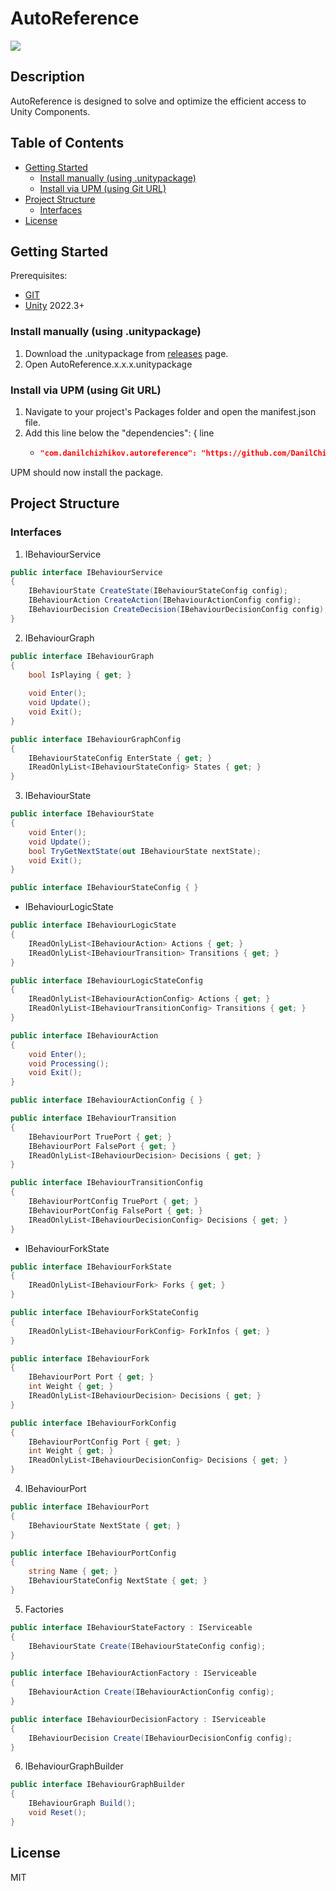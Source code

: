 # AutoReference
![](https://img.shields.io/badge/unity-2022.3+-000.svg)

## Description
AutoReference is designed to solve and optimize the efficient access to Unity Components.

## Table of Contents
- [Getting Started](#Getting-Started)
    - [Install manually (using .unitypackage)](#Install-manually-(using-.unitypackage))
    - [Install via UPM (using Git URL)](#Install-via-UPM-(using-Git-URL))
- [Project Structure](#Project-Structure)
    - [Interfaces](#Interfaces)
- [License](#License)

## Getting Started
Prerequisites:
- [GIT](https://git-scm.com/downloads)
- [Unity](https://unity.com/releases/editor/archive) 2022.3+

### Install manually (using .unitypackage)
1. Download the .unitypackage from [releases](https://github.com/DanilChizhikov/AddressableManagement/releases/) page.
2. Open AutoReference.x.x.x.unitypackage

### Install via UPM (using Git URL)
1. Navigate to your project's Packages folder and open the manifest.json file.
2. Add this line below the "dependencies": { line
    - ```json title="Packages/manifest.json"
      "com.danilchizhikov.autoreference": "https://github.com/DanilChizhikov/AutoReference.git,
      ```
UPM should now install the package.

## Project Structure

### Interfaces

1. IBehaviourService
```csharp
public interface IBehaviourService
{
    IBehaviourState CreateState(IBehaviourStateConfig config);
    IBehaviourAction CreateAction(IBehaviourActionConfig config);
    IBehaviourDecision CreateDecision(IBehaviourDecisionConfig config);
}
```

2. IBehaviourGraph
```csharp
public interface IBehaviourGraph
{
    bool IsPlaying { get; }
    
    void Enter();
    void Update();
    void Exit();
}
```

```csharp
public interface IBehaviourGraphConfig
{
    IBehaviourStateConfig EnterState { get; }
    IReadOnlyList<IBehaviourStateConfig> States { get; }
}
```

3. IBehaviourState
```csharp
public interface IBehaviourState
{
    void Enter();
    void Update();
    bool TryGetNextState(out IBehaviourState nextState);
    void Exit();
}
```

```csharp
public interface IBehaviourStateConfig { }
```
 - IBehaviourLogicState
```csharp
public interface IBehaviourLogicState
{
    IReadOnlyList<IBehaviourAction> Actions { get; }
    IReadOnlyList<IBehaviourTransition> Transitions { get; }
}
```

```csharp
public interface IBehaviourLogicStateConfig
{
    IReadOnlyList<IBehaviourActionConfig> Actions { get; }
    IReadOnlyList<IBehaviourTransitionConfig> Transitions { get; }
}
```

```csharp
public interface IBehaviourAction
{
    void Enter();
    void Processing();
    void Exit();
}
```

```csharp
public interface IBehaviourActionConfig { }
```

```csharp
public interface IBehaviourTransition
{
    IBehaviourPort TruePort { get; }
    IBehaviourPort FalsePort { get; }
    IReadOnlyList<IBehaviourDecision> Decisions { get; }
}
```

```csharp
public interface IBehaviourTransitionConfig
{
    IBehaviourPortConfig TruePort { get; }
    IBehaviourPortConfig FalsePort { get; }
    IReadOnlyList<IBehaviourDecisionConfig> Decisions { get; }
}
```

 - IBehaviourForkState
```csharp
public interface IBehaviourForkState
{
    IReadOnlyList<IBehaviourFork> Forks { get; }
}
```

```csharp
public interface IBehaviourForkStateConfig
{
    IReadOnlyList<IBehaviourForkConfig> ForkInfos { get; }
}
```

```csharp
public interface IBehaviourFork
{
    IBehaviourPort Port { get; }
    int Weight { get; }
    IReadOnlyList<IBehaviourDecision> Decisions { get; }
}
```

```csharp
public interface IBehaviourForkConfig
{
    IBehaviourPortConfig Port { get; }
    int Weight { get; }
    IReadOnlyList<IBehaviourDecisionConfig> Decisions { get; }
}
```

4. IBehaviourPort
```csharp
public interface IBehaviourPort
{
    IBehaviourState NextState { get; }
}
```

```csharp
public interface IBehaviourPortConfig
{
    string Name { get; }
    IBehaviourStateConfig NextState { get; }
}
```

5. Factories
```csharp
public interface IBehaviourStateFactory : IServiceable
{
    IBehaviourState Create(IBehaviourStateConfig config);
}
```

````csharp
public interface IBehaviourActionFactory : IServiceable
{
    IBehaviourAction Create(IBehaviourActionConfig config);
}
````

```csharp
public interface IBehaviourDecisionFactory : IServiceable
{
    IBehaviourDecision Create(IBehaviourDecisionConfig config);
}
```

6. IBehaviourGraphBuilder
```csharp
public interface IBehaviourGraphBuilder
{
    IBehaviourGraph Build();
    void Reset();
}
```

## License

MIT